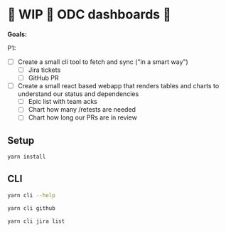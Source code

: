 # 🚧 WIP 🚧 ODC dashboards 🚧

**Goals:**

P1:

- [ ] Create a small cli tool to fetch and sync ("in a smart way")
  - [ ] Jira tickets
  - [ ] GitHub PR
- [ ] Create a small react based webapp that renders tables and charts to understand our status and dependencies
  - [ ] Epic list with team acks
  - [ ] Chart how many /retests are needed
  - [ ] Chart how long our PRs are in review

## Setup

```bash
yarn install
```

## CLI

```bash
yarn cli --help

yarn cli github

yarn cli jira list
```
